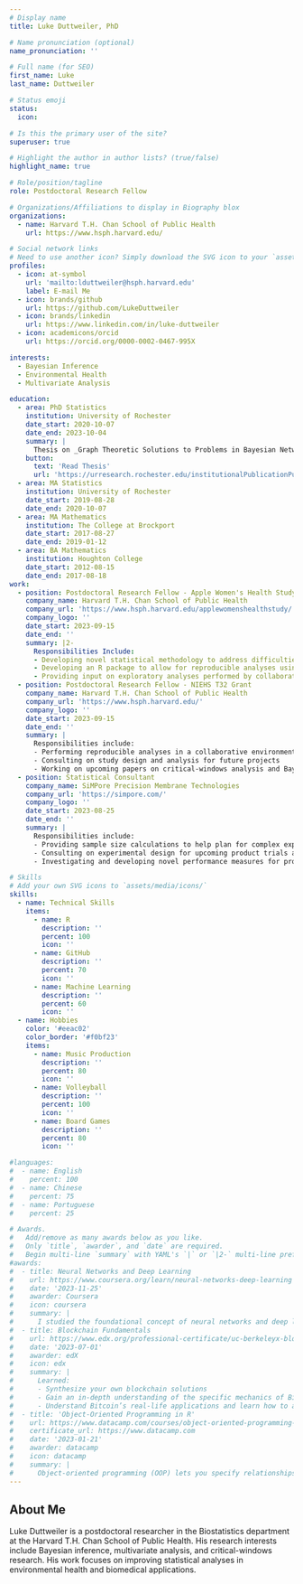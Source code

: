 ```yaml
---
# Display name
title: Luke Duttweiler, PhD

# Name pronunciation (optional)
name_pronunciation: ''

# Full name (for SEO)
first_name: Luke
last_name: Duttweiler

# Status emoji
status:
  icon: 

# Is this the primary user of the site?
superuser: true

# Highlight the author in author lists? (true/false)
highlight_name: true

# Role/position/tagline
role: Postdoctoral Research Fellow

# Organizations/Affiliations to display in Biography blox
organizations:
  - name: Harvard T.H. Chan School of Public Health
    url: https://www.hsph.harvard.edu/

# Social network links
# Need to use another icon? Simply download the SVG icon to your `assets/media/icons/` folder.
profiles:
  - icon: at-symbol
    url: 'mailto:lduttweiler@hsph.harvard.edu'
    label: E-mail Me
  - icon: brands/github
    url: https://github.com/LukeDuttweiler
  - icon: brands/linkedin
    url: https://www.linkedin.com/in/luke-duttweiler
  - icon: academicons/orcid
    url: https://orcid.org/0000-0002-0467-995X

interests:
  - Bayesian Inference
  - Environmental Health
  - Multivariate Analysis

education:
  - area: PhD Statistics
    institution: University of Rochester
    date_start: 2020-10-07
    date_end: 2023-10-04
    summary: |
      Thesis on _Graph Theoretic Solutions to Problems in Bayesian Networks_. Supervised by Profs. Sally W. Thurston and Anthony Almudevar.
    button:
      text: 'Read Thesis'
      url: 'https://urresearch.rochester.edu/institutionalPublicationPublicView.action;jsessionid=0977741E80F24CDF9EE2CD526C1CE946?institutionalItemId=37609'
  - area: MA Statistics
    institution: University of Rochester
    date_start: 2019-08-28
    date_end: 2020-10-07
  - area: MA Mathematics
    institution: The College at Brockport
    date_start: 2017-08-27
    date_end: 2019-01-12
  - area: BA Mathematics
    institution: Houghton College
    date_start: 2012-08-15
    date_end: 2017-08-18
work:
  - position: Postdoctoral Research Fellow - Apple Women's Health Study
    company_name: Harvard T.H. Chan School of Public Health
    company_url: 'https://www.hsph.harvard.edu/applewomenshealthstudy/'
    company_logo: ''
    date_start: 2023-09-15
    date_end: ''
    summary: |2-
      Responsibilities Include:
      - Developing novel statistical methodology to address difficulties in analyzing digitally-collected data
      - Developing an R package to allow for reproducible analyses using novel methodology
      - Providing input on exploratory analyses performed by collaborators
  - position: Postdoctoral Research Fellow - NIEHS T32 Grant
    company_name: Harvard T.H. Chan School of Public Health
    company_url: 'https://www.hsph.harvard.edu/'
    company_logo: ''
    date_start: 2023-09-15
    date_end: ''
    summary: |
      Responsibilities include:
      - Performing reproducible analyses in a collaborative environmental health setting, using novel methodology
      - Consulting on study design and analysis for future projects
      - Working on upcoming papers on critical-windows analysis and Bayesian kernel machine regression
  - position: Statistical Consultant
    company_name: SiMPore Precision Membrane Technologies
    company_url: 'https://simpore.com/'
    company_logo: ''
    date_start: 2023-08-25
    date_end: ''
    summary: |
      Responsibilities include:
      - Providing sample size calculations to help plan for complex experiments
      - Consulting on experimental design for upcoming product trials and grant submissions
      - Investigating and developing novel performance measures for product development

# Skills
# Add your own SVG icons to `assets/media/icons/`
skills:
  - name: Technical Skills
    items:
      - name: R
        description: ''
        percent: 100
        icon: ''
      - name: GitHub
        description: ''
        percent: 70
        icon: ''
      - name: Machine Learning
        description: ''
        percent: 60
        icon: ''
  - name: Hobbies
    color: '#eeac02'
    color_border: '#f0bf23'
    items:
      - name: Music Production
        description: ''
        percent: 80
        icon: ''
      - name: Volleyball
        description: ''
        percent: 100
        icon: ''
      - name: Board Games
        description: ''
        percent: 80
        icon: ''

#languages:
#  - name: English
#    percent: 100
#  - name: Chinese
#    percent: 75
#  - name: Portuguese
#    percent: 25

# Awards.
#   Add/remove as many awards below as you like.
#   Only `title`, `awarder`, and `date` are required.
#   Begin multi-line `summary` with YAML's `|` or `|2-` multi-line prefix and indent 2 spaces below.
#awards:
#  - title: Neural Networks and Deep Learning
#    url: https://www.coursera.org/learn/neural-networks-deep-learning
#    date: '2023-11-25'
#    awarder: Coursera
#    icon: coursera
#    summary: |
#      I studied the foundational concept of neural networks and deep learning. By the end, I was familiar with the significant technological trends driving the rise of deep learning; build, train, and apply fully connected deep neural networks; implement efficient (vectorized) neural networks; identify key parameters in a neural network’s architecture; and apply deep learning to your own applications.
#  - title: Blockchain Fundamentals
#    url: https://www.edx.org/professional-certificate/uc-berkeleyx-blockchain-fundamentals
#    date: '2023-07-01'
#    awarder: edX
#    icon: edx
#    summary: |
#      Learned:
#      - Synthesize your own blockchain solutions
#      - Gain an in-depth understanding of the specific mechanics of Bitcoin
#      - Understand Bitcoin’s real-life applications and learn how to attack and destroy Bitcoin, Ethereum, smart contracts and Dapps, and alternatives to Bitcoin’s Proof-of-Work consensus algorithm
#  - title: 'Object-Oriented Programming in R'
#    url: https://www.datacamp.com/courses/object-oriented-programming-with-s3-and-r6-in-r
#    certificate_url: https://www.datacamp.com
#    date: '2023-01-21'
#    awarder: datacamp
#    icon: datacamp
#    summary: |
#      Object-oriented programming (OOP) lets you specify relationships between functions and the objects that they can act on, helping you manage complexity in your code. This is an intermediate level course, providing an introduction to OOP, using the S3 and R6 systems. S3 is a great day-to-day R programming tool that simplifies some of the functions that you write. R6 is especially useful for industry-specific analyses, working with web APIs, and building GUIs.
---
```


## About Me

Luke Duttweiler is a postdoctoral researcher in the Biostatistics department at the Harvard T.H. Chan School of Public Health. His research interests include Bayesian inference, multivariate analysis, and critical-windows research. His work focuses on improving statistical analyses in environmental health and biomedical applications.
